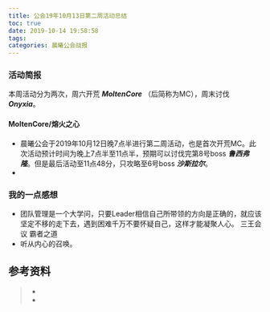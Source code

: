```yaml
---
title: 公会19年10月13日第二周活动总结
toc: true
date: 2019-10-14 19:58:58
tags:
categories: 晨曦公会战报
---
```


### 活动简报
本周活动分为两次，周六开荒 ***<font title="&nbsp; 熔火之心">MoltenCore</font>*** （后简称为MC），周末讨伐 ***<font title="&nbsp; 奥妮克希亚">Onyxia</font>***。

#### MoltenCore/熔火之心

* 晨曦公会于2019年10月12日晚7点半进行第二周活动，也是首次开荒MC。此次活动预计时间为晚上7点半至11点半，预期可以讨伐完第8号boss ***鲁西弗隆***。但是最后活动至11点48分，只攻略至6号boss ***沙斯拉尔***。
*

### 我的一点感想
* 团队管理是一个大学问，只要Leader相信自己所带领的方向是正确的，就应该坚定不移的走下去，遇到困难千万不要怀疑自己，这样才能凝聚人心。 三王会议 霸者之道
* 听从内心的召唤。


## 参考资料
> - []()
> - []()
